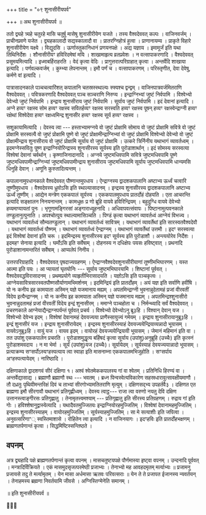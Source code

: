 +++
title = "०९ शुनासीरीयपर्व"

+++
॥ अथ शुनासीरीयपर्व ॥

ततो द्व्यहे त्र्यहे चतुरहे मासि चतुर्षु मासेषु शुनासीरीयेण यजते । तस्य वैश्वदेववत् कल्पः । वाजिनवर्जम् । प्राचीनप्रवणे यजेत । द्व्यहकालादौ सद्यस्कालादौ वा । प्रातरग्निहोत्रं हुत्वा । प्राणानायम्य । प्राकृते विहारे शुनासीरीयेण यक्ष्ये । विद्युदसि । ऊर्णास्तुकानिधानं प्रणयनपक्षे । अद्य यज्ञाय । इमामूर्जं इति यथा तिथिनिर्देशः । शौनासीरीयꣳ हविरिदमेषां मयि । शाखामाहृत्य व्रतप्रवेशः । न वत्सापाकरणादि । वैश्वदेववत् प्रसूमयमित्यादि । इध्माबर्हिराहरति । वेदं कृत्वा वेदिः । प्रागुत्तरात्परिग्राहात् कृत्वा । अन्तर्वेदि शाखाया इत्यादि । पर्णवल्कवर्जम् । कुम्भ्या लेपनान्तम् । इमौ पर्णं च । वत्सापाकरणम् । परिस्तृणीत, देवा देवेषु, कर्मणे वां इत्यादि ।

पात्रासादनकाले पञ्चचत्वारिंशत् कपालानि चतस्रस्स्थाल्यः स्फ्यश्च द्वन्द्वम् । वाजिनपात्रवर्जमितराणि वैश्वदेववत् । पवित्रकरणादि वैश्वदेववत् पञ्च सञ्चराणि निरुप्य । इन्द्राग्निभ्यां जुष्टं निर्वपामि । विश्वेभ्यो देवेभ्यो जुष्टं निर्वपामि । इन्द्राय शुनासीराय जुष्टं निर्वपामि । सूर्याय जुष्टं निर्वपामि । इदं देवानां इत्यादि । अग्ने हव्यꣳ रक्षस्व सोम हव्यꣳ रक्षस्व सवितर्हव्यꣳ रक्षस्व सरस्वति हव्यꣳ रक्षस्व पूषन् हव्यꣳ रक्षस्वेन्द्राग्नी हव्यꣳ रक्षेथां विश्वेदेवा हव्यꣳ रक्षध्वमिन्द्र शुनासीर हव्यꣳ रक्षस्व सूर्य हव्यꣳ रक्षस्व ।

सशूकायामित्यादि । देवस्य त्वा --- हस्ताभ्यामग्नये वो जुष्टं प्रोक्षामि सोमाय वो जुष्टं प्रोक्षामि सवित्रे वो जुष्टं प्रोक्षामि सरस्वत्यै वो जुष्टं प्रोक्षामि पूष्णे वो जुष्टं प्रोक्षामीन्द्राग्निभ्यां वो जुष्टं प्रोक्षामि विश्वेभ्यो देवेभ्यो वो जुष्टं प्रोक्षामीन्द्राय शुनासीराय वो जुष्टं प्रोक्षामि सूर्याय वो जुष्टं प्रोक्षामि । उत्करे त्रिर्निनीय यथाभागं व्यावर्तध्वम् । इदमग्नेस्सवितुः पूष्ण इन्द्राग्नियोरिन्द्रास्य शुनासीरस्य सूर्यस्य इति पुरोडाशार्थान् । इदं सोमस्य सरस्वत्या विश्वेषां देवानां चर्वर्थान् । कृष्णाजिनादानादि । अग्नये जुष्टमधिवपामि सवित्रे जुष्टमधिवपामि पूष्णे जुष्टमधिवपामीन्द्राग्निभ्यां जुष्टमधिवपामीन्द्राय शुनासीराय जुष्टमधिवपामि सूर्याय जुष्टमधिवपामि धान्यमसि धिनुहि देवान् । अणूनि कुरुतादित्यन्तम् ।

कपालानामुपधानकाले वैश्वदेववत् पौष्णान्तमुपधाय । ऐन्द्राग्नस्य द्वादशकपालानि अष्टाभ्य ऊर्ध्वं चत्वारि तूष्णीमुपधाय । वैश्वदेवस्य ध्रुवोऽसि इति स्थाल्यासादनम् । इन्द्रस्य शुनासीरस्य द्वादशकपालानि अष्टाभ्य ऊर्ध्वं तूष्णीम् । आद्येन मन्त्रेण एककपालं सूर्यस्य । एककपालमुपधाय प्रातर्दोहं दोहयति । एता आचरन्ति इत्यादि सङ्क्षालन निनयनान्तम् । कामधुक्षः प्र णो ब्रूहि वायवे हविरिन्द्रियम् । बहुदुग्धि वायवे देवेभ्यो हव्यमाप्यायतां पुनः । भृगूणामङ्गिरसां अङ्गाराध्यूहनादि । अधिवापवत्संवापः । पिष्टानामुत्पवनकाले तण्डुलानुत्पुनाति । अपश्चोत्पूय स्थाल्यामासिञ्चति । पिण्डं कृत्वा यथाभागं व्यावर्तध्वं आग्नेयं विभज्य । यथाभागं व्यावर्तध्वं सौम्यतण्डुलान् । यथाभागं व्यावर्तध्वं सावित्रम् । यथाभागं व्यावर्तेथां इति सारस्वतवैश्वदेवौ । यथाभागं व्यावर्तध्वं पौष्णम् । यथाभागं व्यावर्तध्वं ऐन्द्राग्नम् । यथाभागं व्यावर्तेथां उत्तमौ । इदꣳ सरस्वत्या इदं विश्वेषां देवानां इति चरू । इदमिन्द्रस्य शुनासीरस्य इदꣳ सूर्यस्य इति पुरोडाशौ । अन्त्ययोरेव निर्देशः । इदमहꣳ सेनाया इत्यादि । घर्मोऽसि इति सर्वेषाम् । दोहनस्य न दधिक्षेपः पयसः हविष्ट्वात् । प्रथनादि पुरोडाशानामन्तरितं सर्वेषाम् । आप्यलेपं निनीय ।

उत्तरपरिग्राहादि । वैश्वदेववत् पृषदाज्यग्रहणम् । ऐन्द्राग्नवैश्वदेवशुनासीरीयाणां तूष्णीमभिघारणम् । यस्त आत्मा इति पयः । आ प्यायतां घृतयोनिः --- सूर्याय जुष्टमभिघारयामि । शिष्टानां पूर्ववत् । वैश्वदेववद्धविरासादनम् । प्रथमप्रयोगे व्याहृतीभिरासादयति । यज्ञोऽसि इति पञ्चकृत्वः । आग्नेयसावित्रसारस्वतपौष्णसौर्याणामभिमर्शनम् । इदमिन्द्रियं इति प्रातर्दोहम् । अयं यज्ञ इति सर्वाणि हवींषि । यो नः कनीय इह कामयाता अस्मिन् यज्ञे यजमानाय मह्यम् । अपतमिन्द्राग्नी भुवनान्नुदेतामहं प्रजां वीरवतीं विदेय इत्यैन्द्राग्नम् । यो नः कनीय इह कामयाता अस्मिन् यज्ञे यजमानाय मह्यम् । अपतमिन्द्रश्शुनासीरो भुवनान्नुदतामहं प्रजां वीरवतीं विदेय इन्द्रं शुनासीरम् । ममाग्ने पञ्चहोता च । निर्मन्थ्यादि सर्वं वैश्वदेववत् । प्रचरणकाले आग्नेयाद्यैन्द्राग्नपर्यन्तं पूर्ववत् प्रचर्य । विश्वेभ्यो देवेभ्योऽनु ब्रू३हि । विश्वान् देवान् यज । विश्वेभ्यो देवेभ्य इदम् । विश्वेषां देवानामहं देवयज्यया प्राणैस्सायुज्यं गमेयम् । इन्द्राय शुनासीरायानुब्रू३हि । इन्द्रं शुनासीरं यज । इन्द्राय शुनासीरायेदम् । इन्द्रस्य शुनासीरस्याहं देवयज्ययेन्द्रियाव्यन्नादो भूयासम् । वायवेऽनुब्रू३हि । वायुं यज । वायव इदम् । वायोरहं देवयज्ययेन्द्रियावी भूयासम् । जेमानं महिमानं इति वा । तत उपांशु एककपालेन प्रचरति । पुरोडाशमुद्धृत्य बर्हिषदं कृत्वा सूर्याय (उपांशु)अनुब्रूहि (उच्चैः) इति कृत्स्नं पुरोडाशमवदाय । न मा भेर्मा । सूर्यं (उपांशु)यज (उच्चैः)। सूर्यायेदम् । सूर्यस्याहं देवयज्ययान्नादो भूयासम् । प्रत्याक्रम्य सꣳसर्पोऽस्यꣳहस्पत्याय त्वा स्वाहा इति मासनाम्ना एककपालमभिजुहोति । सꣳसर्पाय अꣳहस्पत्यायेदम् । नारिष्ठादि ।

दक्षिणाकाले द्वादशगवं सीरं दक्षिणा १। अश्वं श्वेतमेककपालस्य गां वा श्वेतम् । प्रतिनिधि हिरण्यं वा । अन्तर्वेद्यासाद्य । ब्रह्माणौ ब्रह्माणौ स्थः --- भवतम् । ब्रध्न पिन्वस्वेत्यविकारेण सहस्रधारावुत्सावक्षीयमाणौ । तौ दध्रतुः पृथिवीमन्तरिक्षं दिवं च ताभ्यां सीरगोभ्यामतितराणि मृत्युम् । दक्षिणसद्भ्य उपहर्तवै३ । दक्षिणत एत ब्राह्मणा इमौ सीरगावौ यथाभागं प्रतिगृह्णीध्वम् । देवस्य त्वाट्ठ--- राजा त्वा वरुणो नयतु देवि दक्षिण उत्तानस्त्वाङ्गीरसः प्रतिगृह्णातु । तेनामृतत्त्वमश्याम् --- प्रतिगृह्णातु इति सीरस्य प्रतिग्रहणम् । रुद्राय गां इति गोः । हविश्शेषानुद्वास्येत्यादि । यथादैवतमुज्जितयः इन्द्राग्नियोरहमुज्जितिम् । विश्वेषां देवानामहमुज्जितिम् । इन्द्रस्य शुनासीरस्याहम् । वायोरहमुज्जितिम् । सूर्यस्याहमुज्जितिम् । सा मे सत्याशीः इति जपित्वा । अनुवत्सरिणाꣲ् स्वस्तिमाशासे । रोहितेन त्वा इत्यादि । न वाजिनयागः । इदꣳहविः इति प्रातर्दोहभक्षणम् । ब्राह्मणतर्पणान्तं कृत्वा । सिद्धमिष्टिस्सन्तिष्ठते ।

## वपनम्

अत्र द्व्यहादि पक्षे ब्राह्मणतर्पणान्तं कृत्वा वपनम् । मासचतुष्टयपक्षे पौर्णमास्या इष्ट्वा वपनम् । उन्दनादि पूर्ववत् । मन्त्रादिर्विक्रियते । एकं मासमुदसृजत्परमेष्ठी प्रजाभ्यः । तेनाभ्यो मह आवहदमृतम् मर्त्याभ्यः ॥ प्रजामनु प्रजायसे तदु ते मर्त्यामृतम् । येन मासा अर्धमासा ऋतवः परिवत्सराः ॥ येन ते ते प्रजापत ईजानस्य न्यवर्तयन् । तेनाहमस्य ब्रह्मणा निवर्तयामि जीवसे । अग्निस्तिग्मेनेति समानम् ।

॥ इति शुनासीरीयपर्व ॥


